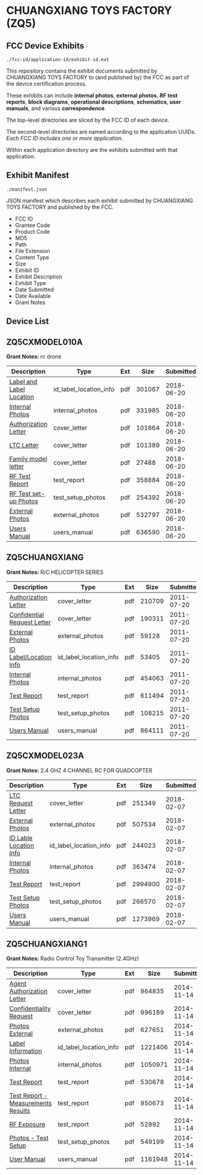 # CHUANGXIANG TOYS FACTORY (ZQ5)
## FCC Device Exhibits

```
./fcc-id/application-id/exhibit-id.ext
```

This repository contains the exhibit documents submitted by CHUANGXIANG TOYS FACTORY to (and published by) the FCC as part of the device certification process.

These exhibits can include **internal photos**, **external photos**, **RF test reports**, **block diagrams**, **operational descriptions**, **schematics**, **user manuals**, and various **correspondence**.

The top-level directories are sliced by the FCC ID of each device.

The second-level directories are named according to the application UUIDs. *Each FCC ID includes one or more application.*

Within each application directory are the exhibits submitted with that application. 

## Exhibit Manifest

```
./manifest.json
```

JSON manifest which describes each exhibit submitted by CHUANGXIANG TOYS FACTORY and published by the FCC.

- FCC ID
- Grantee Code
- Product Code
- MD5
- Path
- File Extension
- Content Type
- Size
- Exhibit ID
- Exhibit Description
- Exhibit Type
- Date Submitted
- Date Available
- Grant Notes

## Device List
## ZQ5CXMODEL010A
**Grant Notes:** rc drone

| Description | Type | Ext | Size | Submitted | Available |
| ----------- | ---- | --- | ---- | --------- | --------- |
| [Label and Label Location](ZQ5CXMODEL010A/72a81c2347f165ac829fd998a067b525/3894143.pdf) | id_label_location_info | pdf | 301067 | 2018-06-20 | 2018-06-20 |
| [Internal Photos](ZQ5CXMODEL010A/72a81c2347f165ac829fd998a067b525/3894144.pdf) | internal_photos | pdf | 331985 | 2018-06-20 | 2018-06-20 |
| [Authorization Letter](ZQ5CXMODEL010A/72a81c2347f165ac829fd998a067b525/3894139.pdf) | cover_letter | pdf | 101864 | 2018-06-20 | 2018-06-20 |
| [LTC Letter](ZQ5CXMODEL010A/72a81c2347f165ac829fd998a067b525/3894140.pdf) | cover_letter | pdf | 101389 | 2018-06-20 | 2018-06-20 |
| [Family model letter](ZQ5CXMODEL010A/72a81c2347f165ac829fd998a067b525/3894141.pdf) | cover_letter | pdf | 27488 | 2018-06-20 | 2018-06-20 |
| [RF Test Report](ZQ5CXMODEL010A/72a81c2347f165ac829fd998a067b525/3894147.pdf) | test_report | pdf | 358884 | 2018-06-20 | 2018-06-20 |
| [RF Test set-up Photos](ZQ5CXMODEL010A/72a81c2347f165ac829fd998a067b525/3894148.pdf) | test_setup_photos | pdf | 254392 | 2018-06-20 | 2018-06-20 |
| [External Photos](ZQ5CXMODEL010A/72a81c2347f165ac829fd998a067b525/3894142.pdf) | external_photos | pdf | 532797 | 2018-06-20 | 2018-06-20 |
| [Users Manual](ZQ5CXMODEL010A/72a81c2347f165ac829fd998a067b525/3894149.pdf) | users_manual | pdf | 636590 | 2018-06-20 | 2018-06-20 |
## ZQ5CHUANGXIANG
**Grant Notes:** R/C HELICOPTER SERIES

| Description | Type | Ext | Size | Submitted | Available |
| ----------- | ---- | --- | ---- | --------- | --------- |
| [Authorization Letter](ZQ5CHUANGXIANG/447ec15b83eb2e172acda34f908d15e5/1505121.pdf) | cover_letter | pdf | 210709 | 2011-07-20 | 2011-07-20 |
| [Confidential Request Letter](ZQ5CHUANGXIANG/447ec15b83eb2e172acda34f908d15e5/1505122.pdf) | cover_letter | pdf | 190311 | 2011-07-20 | 2011-07-20 |
| [External Photos](ZQ5CHUANGXIANG/447ec15b83eb2e172acda34f908d15e5/1505124.pdf) | external_photos | pdf | 59128 | 2011-07-20 | 2011-07-20 |
| [ID Label/Location Info](ZQ5CHUANGXIANG/447ec15b83eb2e172acda34f908d15e5/1505125.pdf) | id_label_location_info | pdf | 53405 | 2011-07-20 | 2011-07-20 |
| [Internal Photos](ZQ5CHUANGXIANG/447ec15b83eb2e172acda34f908d15e5/1505126.pdf) | internal_photos | pdf | 454063 | 2011-07-20 | 2011-07-20 |
| [Test Report](ZQ5CHUANGXIANG/447ec15b83eb2e172acda34f908d15e5/1505129.pdf) | test_report | pdf | 611494 | 2011-07-20 | 2011-07-20 |
| [Test Setup Photos](ZQ5CHUANGXIANG/447ec15b83eb2e172acda34f908d15e5/1505130.pdf) | test_setup_photos | pdf | 108215 | 2011-07-20 | 2011-07-20 |
| [Users Manual](ZQ5CHUANGXIANG/447ec15b83eb2e172acda34f908d15e5/1505131.pdf) | users_manual | pdf | 864111 | 2011-07-20 | 2011-07-20 |
## ZQ5CXMODEL023A
**Grant Notes:** 2.4 GHZ 4 CHANNEL RC FOR QUADCOPTER

| Description | Type | Ext | Size | Submitted | Available |
| ----------- | ---- | --- | ---- | --------- | --------- |
| [LTC Request Letter](ZQ5CXMODEL023A/be2c9b879fa9023806424af818f170ba/3743700.pdf) | cover_letter | pdf | 251349 | 2018-02-07 | 2018-02-07 |
| [External Photos](ZQ5CXMODEL023A/be2c9b879fa9023806424af818f170ba/3743701.pdf) | external_photos | pdf | 507534 | 2018-02-07 | 2018-02-07 |
| [ID Lable Location Info](ZQ5CXMODEL023A/be2c9b879fa9023806424af818f170ba/3743702.pdf) | id_label_location_info | pdf | 244023 | 2018-02-07 | 2018-02-07 |
| [Internal Photos](ZQ5CXMODEL023A/be2c9b879fa9023806424af818f170ba/3743704.pdf) | internal_photos | pdf | 363474 | 2018-02-07 | 2018-02-07 |
| [Test Report](ZQ5CXMODEL023A/be2c9b879fa9023806424af818f170ba/3743703.pdf) | test_report | pdf | 2994900 | 2018-02-07 | 2018-02-07 |
| [Test Setup Photos](ZQ5CXMODEL023A/be2c9b879fa9023806424af818f170ba/3743705.pdf) | test_setup_photos | pdf | 266570 | 2018-02-07 | 2018-02-07 |
| [Users Manual](ZQ5CXMODEL023A/be2c9b879fa9023806424af818f170ba/3743706.pdf) | users_manual | pdf | 1273969 | 2018-02-07 | 2018-02-07 |
## ZQ5CHUANGXIANG1
**Grant Notes:** Radio Control Toy Transmitter (2.4GHz)

| Description | Type | Ext | Size | Submitted | Available |
| ----------- | ---- | --- | ---- | --------- | --------- |
| [Agent Authorization Letter](ZQ5CHUANGXIANG1/78d5d74e31fbebb58c5030c61fd41bd3/2444328.pdf) | cover_letter | pdf | 964835 | 2014-11-14 | 2014-11-16 |
| [Confidentiality Request](ZQ5CHUANGXIANG1/78d5d74e31fbebb58c5030c61fd41bd3/2444329.pdf) | cover_letter | pdf | 996189 | 2014-11-14 | 2014-11-16 |
| [Photos External](ZQ5CHUANGXIANG1/78d5d74e31fbebb58c5030c61fd41bd3/2444323.pdf) | external_photos | pdf | 627651 | 2014-11-14 | 2014-11-16 |
| [Label Information](ZQ5CHUANGXIANG1/78d5d74e31fbebb58c5030c61fd41bd3/2444322.pdf) | id_label_location_info | pdf | 1221406 | 2014-11-14 | 2014-11-16 |
| [Photos Internal](ZQ5CHUANGXIANG1/78d5d74e31fbebb58c5030c61fd41bd3/2444324.pdf) | internal_photos | pdf | 1050971 | 2014-11-14 | 2014-11-16 |
| [Test Report](ZQ5CHUANGXIANG1/78d5d74e31fbebb58c5030c61fd41bd3/2444325.pdf) | test_report | pdf | 530678 | 2014-11-14 | 2014-11-16 |
| [Test Report - Measurements Results](ZQ5CHUANGXIANG1/78d5d74e31fbebb58c5030c61fd41bd3/2444326.pdf) | test_report | pdf | 950673 | 2014-11-14 | 2014-11-16 |
| [RF Exposure](ZQ5CHUANGXIANG1/78d5d74e31fbebb58c5030c61fd41bd3/2444330.pdf) | test_report | pdf | 52892 | 2014-11-14 | 2014-11-16 |
| [Photos - Test Setup](ZQ5CHUANGXIANG1/78d5d74e31fbebb58c5030c61fd41bd3/2444327.pdf) | test_setup_photos | pdf | 549199 | 2014-11-14 | 2014-11-16 |
| [User Manual](ZQ5CHUANGXIANG1/78d5d74e31fbebb58c5030c61fd41bd3/2444317.pdf) | users_manual | pdf | 1161948 | 2014-11-14 | 2014-11-16 |
